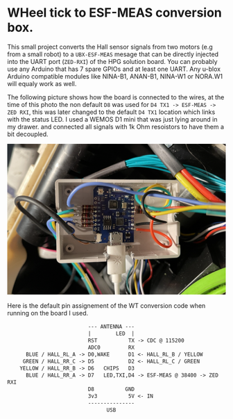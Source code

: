 # WHeel tick to ESF-MEAS conversion box.

This small project converts the Hall sensor signals from two motors (e.g from a small robot) to a ``UBX-ESF-MEAS`` mesage that can be directly injected into the UART port (``ZED-RXI``) of the HPG solution board. You can probably use any Arduino that has 7 spare GPIOs and at least one UART. Any u-blox Arduino compatible modules like NINA-B1, ANAN-B1, NINA-W1 or NORA.W1 will equaly work as well.

The following picture shows how the board is connected to the wires, at the time of this photo the non default ``D8`` was used for ``D4 TX1 -> ESF-MEAS -> ZED RXI``, this was later changed to the default ``D4 TX1`` location which links with the status LED. I used a WEMOS D1 mini that was just lying around in my drawer. and connected all signals with 1k Ohm resoistors to have them a bit decoupled. 

![Mower conversion box](../../docu/Mower_WtBox.png)

Here is the default pin assignement of the WT conversion code when running on the board I used. 

```
                          --- ANTENNA ---
                          |        LED  |
                          RST          TX -> CDC @ 115200
                          ADC0         RX 
      BLUE / HALL_RL_A -> D0,WAKE      D1 <- HALL_RL_B / YELLOW 
     GREEN / HALL_RR_C -> D5           D2 <- HALL_RL_C / GREEN
    YELLOW / HALL_RR_B -> D6   CHIPS   D3
      BLUE / HALL_RR_A -> D7   LED,TXI,D4 -> ESF-MEAS @ 38400 -> ZED RXI
                          D8          GND
                          3v3          5V <- IN
                          ---------------
                                USB
```
